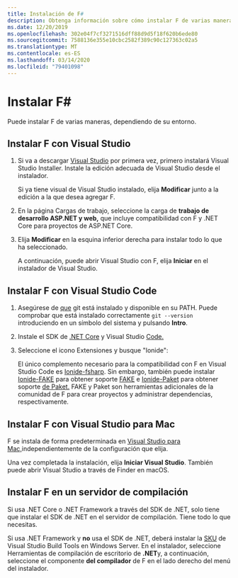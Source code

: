 ```yaml
---
title: Instalación de F#
description: Obtenga información sobre cómo instalar F de varias maneras diferentes.
ms.date: 12/20/2019
ms.openlocfilehash: 302e04f7cf3271516dff88d9d5f18f620b6ede80
ms.sourcegitcommit: 7588136e355e10cbc2582f389c90c127363c02a5
ms.translationtype: MT
ms.contentlocale: es-ES
ms.lasthandoff: 03/14/2020
ms.locfileid: "79401098"
---
```

# <a name="install-f"></a>Instalar F\#

Puede instalar F de varias maneras, dependiendo de su entorno.

## <a name="install-f-with-visual-studio"></a>Instalar F con Visual Studio

1. Si va a descargar [Visual Studio](https://visualstudio.microsoft.com/downloads/?utm_medium=microsoft&utm_source=docs.microsoft.com&utm_campaign=inline+link&utm_content=download+vs2019) por primera vez, primero instalará Visual Studio Installer. Instale la edición adecuada de Visual Studio desde el instalador.

   Si ya tiene visual de Visual Studio instalado, elija **Modificar** junto a la edición a la que desea agregar F.

2. En la página Cargas de trabajo, seleccione la carga de **trabajo de desarrollo ASP.NET y web,** que incluye compatibilidad con F y .NET Core para proyectos de ASP.NET Core.

3. Elija **Modificar** en la esquina inferior derecha para instalar todo lo que ha seleccionado.

   A continuación, puede abrir Visual Studio con F, elija **Iniciar** en el instalador de Visual Studio.

## <a name="install-f-with-visual-studio-code"></a>Instalar F con Visual Studio Code

1. Asegúrese de [que](https://git-scm.com/download) git está instalado y disponible en su PATH. Puede comprobar que está instalado correctamente `git --version` introduciendo en un símbolo del sistema y pulsando **Intro**.

2. Instale el SDK de [.NET Core](https://dotnet.microsoft.com/download) y Visual Studio [Code.](https://code.visualstudio.com)

3. Seleccione el icono Extensiones y busque "Ionide":

   El único complemento necesario para la compatibilidad con F en Visual Studio Code es [Ionide-fsharp](https://marketplace.visualstudio.com/items?itemName=Ionide.Ionide-fsharp). Sin embargo, también puede instalar [Ionide-FAKE](https://marketplace.visualstudio.com/items?itemName=Ionide.Ionide-FAKE) para obtener soporte [FAKE](https://fake.build/) e [Ionide-Paket](https://marketplace.visualstudio.com/items?itemName=Ionide.Ionide-Paket) para obtener soporte [de Paket.](https://fsprojects.github.io/Paket/) FAKE y Paket son herramientas adicionales de la comunidad de F para crear proyectos y administrar dependencias, respectivamente.

## <a name="install-f-with-visual-studio-for-mac"></a>Instalar F con Visual Studio para Mac

F se instala de forma predeterminada en [Visual Studio para Mac,](https://visualstudio.microsoft.com/vs/mac/?utm_medium=microsoft&utm_source=docs.microsoft.com&utm_campaign=inline+link)independientemente de la configuración que elija.

Una vez completada la instalación, elija **Iniciar Visual Studio**. También puede abrir Visual Studio a través de Finder en macOS.

## <a name="install-f-on-a-build-server"></a>Instalar F en un servidor de compilación

Si usa .NET Core o .NET Framework a través del SDK de .NET, solo tiene que instalar el SDK de .NET en el servidor de compilación. Tiene todo lo que necesitas.

Si usa .NET Framework y **no** usa el SDK de .NET, deberá instalar la [SKU](https://visualstudio.microsoft.com/thank-you-downloading-visual-studio/?sku=BuildTools&rel=16) de Visual Studio Build Tools en Windows Server. En el instalador, seleccione Herramientas de compilación de escritorio de **.NET**y, a continuación, seleccione el componente **del compilador** de F en el lado derecho del menú del instalador.
